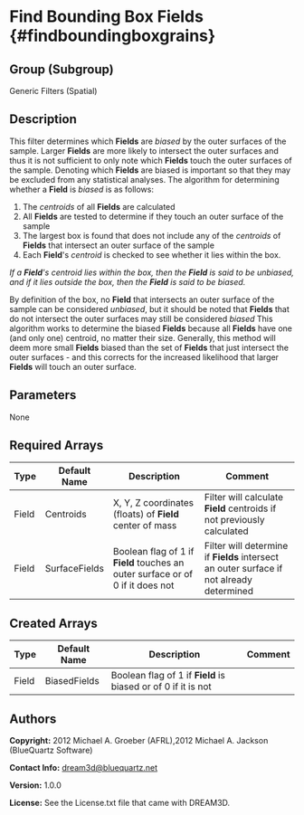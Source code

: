 Find Bounding Box Fields {#findboundingboxgrains}
=============

## Group (Subgroup) ##
Generic Filters (Spatial)

## Description ##
This filter determines which **Fields** are _biased_ by the outer surfaces of the sample. Larger **Fields** are more likely to intersect the outer surfaces and thus it is not sufficient to only note which **Fields** touch the outer surfaces of the sample.
Denoting which **Fields** are biased is important so that they may be excluded from any statistical analyses. 
The algorithm for determining whether a **Field** is _biased_ is as follows: 

1. The _centroids_ of all **Fields** are calculated
2. All **Fields** are tested to determine if they touch an outer surface of the sample
3. The largest box is found that does not include any of the _centroids_ of **Fields** that intersect an outer surface of the sample
4. Each **Field**'s _centroid_ is checked to see whether it lies within the box.  

*If a **Field**'s _centroid_ lies within the box, then the **Field** is said to be _unbiased_, and if it lies outside the box, then the **Field** is said to be _biased_.* 

By definition of the box, no **Field** that intersects an outer surface of the sample can be considered _unbiased_, but it should be noted that **Fields** that do not intersect the outer surfaces may still be considered _biased_ 
This algorithm works to determine the biased **Fields** because all **Fields** have one (and only one) centroid, no matter their size. Generally, this method will deem more small **Fields** biased than the set of **Fields** that just intersect the outer surfaces - and this corrects for the increased likelihood that larger **Fields** will touch an outer surface.

## Parameters ##
None

## Required Arrays ##

| Type | Default Name | Description | Comment |
|------|--------------|-------------|---------|
| Field | Centroids | X, Y, Z coordinates (floats) of **Field** center of mass | Filter will calculate **Field** centroids if not previously calculated |
| Field | SurfaceFields | Boolean flag of 1 if **Field** touches an outer surface or of 0 if it does not | Filter will determine if **Fields** intersect an outer surface if not already determined |

## Created Arrays ##

| Type | Default Name | Description | Comment |
|------|--------------|-------------|---------|
| Field | BiasedFields | Boolean flag of 1 if **Field** is biased or of 0 if it is not | |

## Authors ##

**Copyright:** 2012 Michael A. Groeber (AFRL),2012 Michael A. Jackson (BlueQuartz Software)

**Contact Info:** dream3d@bluequartz.net

**Version:** 1.0.0

**License:**  See the License.txt file that came with DREAM3D.




